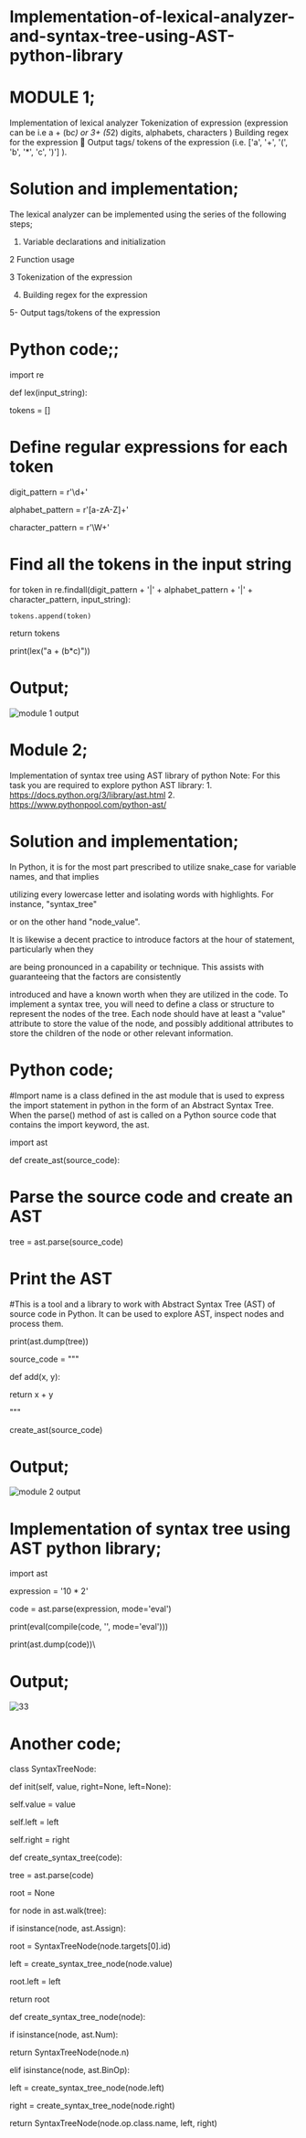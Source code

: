 # Implementation-of-lexical-analyzer-and-syntax-tree-using-AST-python-library
# MODULE 1; 

Implementation of lexical analyzer
Tokenization of expression (expression can be i.e a + (b*c) or 3+ (5*2) digits, alphabets, characters ) 
Building regex for the expression 
 Output tags/ tokens of the expression (i.e. ['a', '+', '(', 'b', '*', 'c', ')'] ). 

# Solution and implementation; 

The lexical analyzer can be implemented using the series of the following steps; 

1. Variable declarations and initialization 

2 Function usage 

3  Tokenization of the expression 

4. Building regex for the expression 

5- Output tags/tokens of the expression 

 

# Python code;; 

 

import re 

 
 

def lex(input_string): 

  tokens = [] 

  # Define regular expressions for each token 

  digit_pattern = r'\d+' 

  alphabet_pattern = r'[a-zA-Z]+' 

  character_pattern = r'\W+' 

 
 

  # Find all the tokens in the input string 

  for token in re.findall(digit_pattern + '|' + alphabet_pattern + '|' + character_pattern, input_string): 

    tokens.append(token) 

  return tokens 

 
 

print(lex("a + (b*c)")) 

# Output;

 ![module 1 output](https://user-images.githubusercontent.com/92621862/210150139-47f14771-d639-47ba-a35a-cb455abef9e3.PNG)
 
# Module 2; 

Implementation of syntax tree using AST library of python Note: For this task you are required to explore python AST library: 1. https://docs.python.org/3/library/ast.html 2. https://www.pythonpool.com/python-ast/ 

 

# Solution and implementation; 

In Python, it is for the most part prescribed to utilize snake_case for variable names, and that implies 

utilizing every lowercase letter and isolating words with highlights. For instance, "syntax_tree" 

or on the other hand "node_value". 

It is likewise a decent practice to introduce factors at the hour of statement, particularly when they 

are being pronounced in a capability or technique. This assists with guaranteeing that the factors are consistently 

introduced and have a known worth when they are utilized in the code.  To implement a syntax tree, you will need to define a class or structure to represent the nodes of the tree. Each node should have at least a "value" attribute to store the value of the node, and possibly additional attributes to store the children of the node or other relevant information. 

# Python code; 

#Import name is a class defined in the ast module that is used to express the import statement in python in the form of an Abstract Syntax Tree. When the parse() method of ast is called on a Python source code that contains the import keyword, the ast. 

import ast 

 
 

def create_ast(source_code): 

  # Parse the source code and create an AST 

   

  tree = ast.parse(source_code) 

 
 

  # Print the AST 

  #This is a tool and a library to work with Abstract Syntax Tree (AST) of source code in Python. It can be used to explore AST, inspect nodes and process them. 

  print(ast.dump(tree)) 

 
 

source_code = """ 

def add(x, y): 

  return x + y 

""" 

 
 

create_ast(source_code) 

# Output;

![module 2 output](https://user-images.githubusercontent.com/92621862/210150166-075bd580-8f39-4cf1-97d5-14791140acc1.PNG)

# Implementation of syntax tree using AST python library; 

import ast   

   

expression = '10 * 2'   

code = ast.parse(expression, mode='eval')   

   

print(eval(compile(code, '', mode='eval')))   

print(ast.dump(code))\ 

# Output; 

![33](https://user-images.githubusercontent.com/92621862/210150585-f07e03b5-bc46-43d7-af5f-2144821d6bee.PNG)


# Another code; 

class SyntaxTreeNode: 

def init(self, value, right=None, left=None): 

self.value = value 

self.left = left 

self.right = right 

def create_syntax_tree(code): 

tree = ast.parse(code) 

root = None 

for node in ast.walk(tree): 

if isinstance(node, ast.Assign): 

root = SyntaxTreeNode(node.targets[0].id) 

left = create_syntax_tree_node(node.value) 

root.left = left 

return root 

def create_syntax_tree_node(node): 

if isinstance(node, ast.Num): 

return SyntaxTreeNode(node.n) 

elif isinstance(node, ast.BinOp): 

left = create_syntax_tree_node(node.left) 

right = create_syntax_tree_node(node.right) 

return SyntaxTreeNode(node.op.class.name, left, right) 


 
